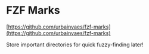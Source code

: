 # FZF Marks

[https://github.com/urbainvaes/fzf-marks](https://github.com/urbainvaes/fzf-marks)

Store important directories for quick fuzzy-finding later!

